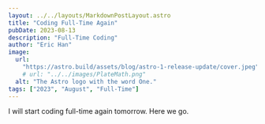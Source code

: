 ```yaml
---
layout: ../../layouts/MarkdownPostLayout.astro
title: "Coding Full-Time Again"
pubDate: 2023-08-13
description: "Full-Time Coding"
author: "Eric Han"
image:
  url:
    "https://astro.build/assets/blog/astro-1-release-update/cover.jpeg"
    # url: "../../images/PlateMath.png"
  alt: "The Astro logo with the word One."
tags: ["2023", "August", "Full-Time"]
---
```


I will start coding full-time again tomorrow. Here we go.
